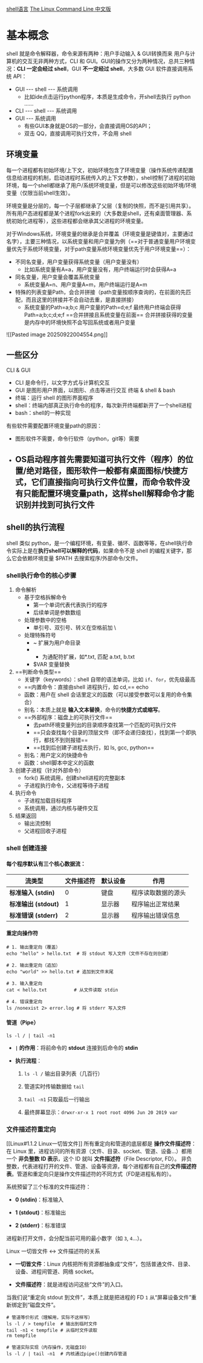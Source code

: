 [shell语言](https://www.cnblogs.com/jingmoxukong/p/7867397.html)
[The Linux Command Line 中文版](https://www.kancloud.cn/thinkphp/linux-command-line/39431)

# 基本概念
shell 就是命令解释器，命令来源有两种：用户手动输入 & GUI转换而来
用户与计算机的交互无非两种方式，CLI 和 GUI。GUI的操作又分为两种情况，总共三种情况：**CLI 一定会经过 shell**，GUI **不一定经过 shell**，大多数 GUI 软件直接调用系统 API：
- GUI --- shell --- 系统调用
	- 比如ide点击运行python程序，本质是生成命令，开shell去执行 python ……
- CLI --- shell --- 系统调用
- GUI --- 系统调用
	- 有些GUI本身就是OS的一部分，会直接调用OS的API；
	- 双击 QQ，直接调用可执行文件，不会用 shell
## 环境变量
每一个进程都有初始环境/上下文，初始环境包含了环境变量（操作系统传递配置信息给进程的机制，启动进程时系统传入的上下文参数），shell控制了进程的初始环境，每一个shell都继承了用户/系统环境变量，但是可以修改这些初始环境/环境变量（仅限当前shell生效）。

环境变量是分层的，每一个子层都继承了父层（复制的快照，而不是引用共享）。所有用户态进程都是某个进程fork出来的（大多数是shell，还有桌面管理器、系统初始化进程等），这些进程都会继承其父进程的环境变量。

对于Windows系统，环境变量的继承是合并覆盖（环境变量是键值对，主要通过名字），主要三种情况，以系统变量和用户变量为例（==对于普通变量用户环境变量优先于系统环境变量，对于path变量系统环境变量优先于用户环境变量==）：
- 不同名变量，用户变量获得系统变量（用户变量没有）
	- 比如系统变量有A=a，用户变量没有，用户终端运行时会获得A=a
- 同名变量，用户变量会覆盖系统变量
	- 系统变量A=n、用户变量A=m，用户终端运行是A=m
- 特殊的列表变量Path，会合并拼接（path变量按顺序查询的，在前面的先匹配，而且这里的拼接并不会自动去重，是直接拼接）
	- 系统变量的Path=a;b;c    用户变量的Path=d;e;f   最终用户终端会获得 Path=a;b;c;d;e;f  ==合并拼接且系统变量在前面==
合并拼接获得的变量是内存中的环境快照不会写回系统或者用户变量

![[Pasted image 20250922004554.png]]


## 一些区分
CLI & GUI
- CLI 是命令行，以文字方式与计算机交互
- GUI 是图形用户界面，以图形、点击等进行交互
终端 & shell & bash 
- 终端：运行 shell 的图形界面程序
- shell：终端内部真正执行命令的程序，每次新开终端都新开了一个shell进程
- bash：shell的一种实现

有些软件需要配置环境变量path的原因：
- 图形软件不需要，命令行软件（python，git等）需要
- OS启动程序首先需要知道可执行文件（程序）的位置/绝对路径，图形软件一般都有桌面图标/快捷方式，它们直接指向可执行文件位置，而命令软件没有只能配置环境变量path，这样shell解释命令才能识别并找到可执行文件
	- 

## shell的执行流程
  shell 类似 python，是一个编程环境，有变量、循环、函数等等，在shell执行命令实际上是在**执行shell可以解释的代码**，如果命令不是 shell 的编程关键字，那么它会依赖环境变量 $PATH 去搜索程序/外部命令/文件。
### shell执行命令的核心步骤
1. 命令解析
	- 基于空格拆解命令
		- 第一个单词代表代表执行的程序
		- 后续单词是参数数组
	- 处理参数中的空格
		- 单引号、双引号、转义在空格前加 \
	- 处理特殊符号
		- ~ 扩展为用户命目录
		- * 为通配符扩展，如*.txt, 匹配 a.txt, b.txt
		- $VAR 变量替换
2. ==判断命令类型==
	- 关键字（keywords）：shell 自带的语法单词，比如 `if`、`for`，优先级最高
	- ==内置命令：直接由shell 进程执行，如 cd,== echo
	- 函数：用户在 shell 会话里定义的函数（可以接受参数可以复用的命令集合）
	- 别名：本质上就是 **输入文本替换**，命令的**快捷方式或缩写**。
	- ==外部程序：磁盘上的可执行文件==
		- 去path环境变量列出的目录顺序查找第一个匹配的可执行文件
		- ==只会查找每个目录的顶层文件（即不会递归查找），找到第一个即执行，都找不到则报错==
		- ==找到后创建子进程去执行，如 ls, gcc, python==
	- 别名：用户定义的快捷命令
	- 函数：shell脚本中定义的函数
3. 创建子进程（针对外部命令）
	- fork() 系统调用，创建shell进程的完整副本
	- 子进程执行命令，父进程等待子进程
4. 执行命令
	- 子进程加载目标程序
	- 系统调用，通过内核与硬件交互
5. 结果返回
	- 输出流控制
	- 父进程回收子进程

### shell 创建连接

#### 每个程序默认有三个核心数据流：

| **流类型**           | 文件描述符 | 默认设备 | 作用        |
| ----------------- | ----- | ---- | --------- |
| **标准输入 (stdin)**  | 0     | 键盘   | 程序读取数据的源头 |
| **标准输出 (stdout)** | 1     | 显示器  | 程序输出正常结果  |
| **标准错误 (stderr)** | 2     | 显示器  | 程序输出错误信息  |
#### 重定向操作符
```
# 1. 输出重定向（覆盖）
echo "hello" > hello.txt  # 将 stdout 写入文件（文件不存在则创建）

# 2. 输出重定向（追加）
echo "world" >> hello.txt # 追加到文件末尾

# 3. 输入重定向
cat < hello.txt          # 从文件读取 stdin

# 4. 错误重定向
ls /nonexist 2> error.log # 将 stderr 写入文件
```

#### 管道（Pipe）
`ls -l / | tail -n1`
- **`|` 的作用**：将前命令的 **stdout** 连接到后命令的 **stdin**
    
- **执行流程**：
    
    1. `ls -l /` 输出目录列表（几百行）
        
    2. 管道实时传输数据给 `tail`
        
    3. `tail -n1` 只取最后一行输出
        
    4. 最终屏幕显示：`drwxr-xr-x 1 root root 4096 Jun 20 2019 var`


### 文件描述符重定向
[[Linux#1.1.2 Linux一切皆文件]]
所有重定向和管道的底层都是 **操作文件描述符**：在 Linux 里，进程访问的所有资源（文件、目录、socket、管道、设备…）都用一个 **非负整数 ID 表示**，这个 ID 就叫 **文件描述符**（File Descriptor, FD）。
非负整数，代表进程打开的文件、管道、设备等资源，每个进程都有自己的**文件描述符表**。管道和重定向只是操作文件描述符的不同方式（FD是进程私有的）。

 系统预留了三个标准的文件描述符：

- **0 (stdin)**：标准输入
	
- **1 (stdout)**：标准输出
	
- **2 (stderr)**：标准错误
	
进程新打开文件，会分配当前可用的最小数字（如 `3`, `4`...）。

Linux 一切皆文件 ↔ 文件描述符的关系
- **一切皆文件**：Linux 内核把所有资源都抽象成“文件”，包括普通文件、目录、设备、进程间管道、网络 socket。
    
- **文件描述符**：就是进程访问这些“文件”的入口。

当我们说“重定向 stdout 到文件”，本质上就是把进程的 FD `1` 从“屏幕设备文件”重新绑定到“磁盘文件”。
```
# 管道等价形式（理解用，实际不这样写）
ls -l / > tempfile  # 输出到临时文件
tail -n1 < tempfile # 从临时文件读取
rm tempfile

# 管道实际实现（内存操作，无磁盘IO）
ls -l / | tail -n1  # 内核通过pipe()创建内存管道
```
